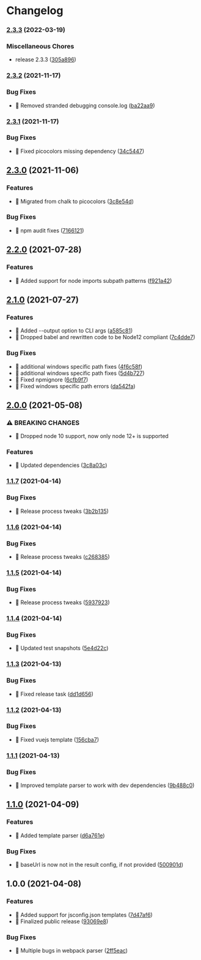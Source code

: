 # Changelog

### [2.3.3](https://github.com/jsimck/jsconfig.json/compare/v2.3.2...v2.3.3) (2022-03-19)


### Miscellaneous Chores

* release 2.3.3 ([305a896](https://github.com/jsimck/jsconfig.json/commit/305a89695a56e5b5033e6940f75df3bdbc7f1555))

### [2.3.2](https://www.github.com/jsimck/jsconfig.json/compare/v2.3.1...v2.3.2) (2021-11-17)


### Bug Fixes

* 🐛 Removed stranded debugging console.log ([ba22aa9](https://www.github.com/jsimck/jsconfig.json/commit/ba22aa91859db2a6a0c637e07b124c55f6a821f7))

### [2.3.1](https://www.github.com/jsimck/jsconfig.json/compare/v2.3.0...v2.3.1) (2021-11-17)


### Bug Fixes

* 🐛 Fixed picocolors missing dependency ([34c5447](https://www.github.com/jsimck/jsconfig.json/commit/34c54473302fa9810c8732c9af2766d97e7d0e96))

## [2.3.0](https://www.github.com/jsimck/jsconfig.json/compare/v2.2.0...v2.3.0) (2021-11-06)


### Features

* 🎸 Migrated from chalk to picocolors ([3c8e54d](https://www.github.com/jsimck/jsconfig.json/commit/3c8e54da61cb8be0df5b79e48fb255cdb9d96b05))


### Bug Fixes

* 🐛 npm audit fixes ([7166121](https://www.github.com/jsimck/jsconfig.json/commit/7166121d33436745a515badbb24ecc043e7fc9c8))

## [2.2.0](https://www.github.com/jsimck/jsconfig.json/compare/v2.1.0...v2.2.0) (2021-07-28)


### Features

* 🎸 Added support for node imports subpath patterns ([f921a42](https://www.github.com/jsimck/jsconfig.json/commit/f921a42ab563a2568923a36eb5ff1026693a7d14))

## [2.1.0](https://www.github.com/jsimck/jsconfig.json/compare/v2.0.0...v2.1.0) (2021-07-27)


### Features

* 🎸 Added --output option to CLI args ([a585c81](https://www.github.com/jsimck/jsconfig.json/commit/a585c8151e2fd569acd8d67bc1e219d6308aa50e))
* 🎸 Dropped babel and rewritten code to be Node12 compliant ([7c4dde7](https://www.github.com/jsimck/jsconfig.json/commit/7c4dde7639096a61a042c7d44de5e848b4717f45))


### Bug Fixes

* 🐛 additional windows specific path fixes ([4f6c58f](https://www.github.com/jsimck/jsconfig.json/commit/4f6c58ff6f186c754ef61247f01be25f72474759))
* 🐛 additional windows specific path fixes ([5d4b727](https://www.github.com/jsimck/jsconfig.json/commit/5d4b727876d067fbf8c3d21ea60d969cb682feff))
* 🐛 Fixed npmignore ([6cfb9f7](https://www.github.com/jsimck/jsconfig.json/commit/6cfb9f77bed8a876b17f70f8e503f5ac3ad3cc34))
* 🐛 Fixed windows specific path errors ([da542fa](https://www.github.com/jsimck/jsconfig.json/commit/da542fa8c21060c443a78b1fe08850492b5fdd5f))

## [2.0.0](https://www.github.com/jsimck/jsconfig.json/compare/v1.1.7...v2.0.0) (2021-05-08)


### ⚠ BREAKING CHANGES

* 🧨 Dropped node 10 support, now only node 12+ is supported

### Features

* 🎸 Updated dependencies ([3c8a03c](https://www.github.com/jsimck/jsconfig.json/commit/3c8a03c23994b21c7dc096af12fba551eb7bd4f7))

### [1.1.7](https://www.github.com/jsimck/jsconfig.json/compare/v1.1.6...v1.1.7) (2021-04-14)


### Bug Fixes

* 🐛 Release process tweaks ([3b2b135](https://www.github.com/jsimck/jsconfig.json/commit/3b2b135f712553f04947cc4ea25a2f352b09c1c7))

### [1.1.6](https://www.github.com/jsimck/jsconfig.json/compare/v1.1.5...v1.1.6) (2021-04-14)


### Bug Fixes

* 🐛 Release process tweaks ([c268385](https://www.github.com/jsimck/jsconfig.json/commit/c2683857dded0f8331b1014e361a49c7aa0d06ec))

### [1.1.5](https://www.github.com/jsimck/jsconfig.json/compare/v1.1.4...v1.1.5) (2021-04-14)


### Bug Fixes

* 🐛 Release process tweaks ([5937923](https://www.github.com/jsimck/jsconfig.json/commit/5937923e20c291e0671e2325e45e41f691b51f3d))

### [1.1.4](https://www.github.com/jsimck/jsconfig.json/compare/v1.1.3...v1.1.4) (2021-04-14)


### Bug Fixes

* 🐛 Updated test snapshots ([5e4d22c](https://www.github.com/jsimck/jsconfig.json/commit/5e4d22ca6052e70a8d23203dcfd13eadbcba1e7a))

### [1.1.3](https://www.github.com/jsimck/jsconfig.json/compare/v1.1.2...v1.1.3) (2021-04-13)


### Bug Fixes

* 🐛 Fixed release task ([dd1d656](https://www.github.com/jsimck/jsconfig.json/commit/dd1d656eda7e4f6b9413d1a0e2cb069405d777d4))

### [1.1.2](https://www.github.com/jsimck/jsconfig.json/compare/v1.1.1...v1.1.2) (2021-04-13)


### Bug Fixes

* 🐛 Fixed vuejs template ([156cba7](https://www.github.com/jsimck/jsconfig.json/commit/156cba7ca0e46af6389274efdaba34071c9501ac))

### [1.1.1](https://www.github.com/jsimck/jsconfig.json/compare/v1.1.0...v1.1.1) (2021-04-13)


### Bug Fixes

* 🐛 Improved template parser to work with dev dependencies ([9b488c0](https://www.github.com/jsimck/jsconfig.json/commit/9b488c0c54aedcf2ca8d8d03be22645faaa149ec))

## [1.1.0](https://www.github.com/jsimck/jsconfig.json/compare/v1.0.0...v1.1.0) (2021-04-09)


### Features

* 🎸 Added template parser ([d6a761e](https://www.github.com/jsimck/jsconfig.json/commit/d6a761e2b503a4b77f01f041ce0aa1805e9199b7))


### Bug Fixes

* 🐛 baseUrl is now not in the result config, if not provided ([500901d](https://www.github.com/jsimck/jsconfig.json/commit/500901dafa6666f563a5cc7eb4fc4746a4629524))

## 1.0.0 (2021-04-08)


### Features

* 🎸 Added support for jsconfig.json templates ([7d47af6](https://www.github.com/jsimck/jsconfig.json/commit/7d47af617e13519d698631cc262084582eefe685))
* 🎸 Finalized public release ([93069e8](https://www.github.com/jsimck/jsconfig.json/commit/93069e812d39723db5afc4a96a34db9dcab52899))


### Bug Fixes

* 🐛 Multiple bugs in webpack parser ([2ff5eac](https://www.github.com/jsimck/jsconfig.json/commit/2ff5eac85bf660ca4bbdc097cd6c6d823fce10f6))
